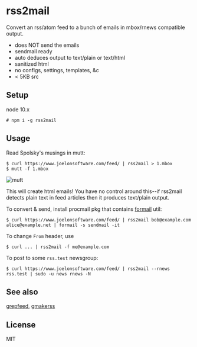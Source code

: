 # rss2mail

Convert an rss/atom feed to a bunch of emails in mbox/rnews compatible
output.

* does NOT send the emails
* sendmail ready
* auto deduces output to text/plain or text/html
* sanitized html
* no configs, settings, templates, &c
* < 5KB src

## Setup

node 10.x

    # npm i -g rss2mail

## Usage

Read Spolsky's musings in mutt:

~~~
$ curl https://www.joelonsoftware.com/feed/ | rss2mail > 1.mbox
$ mutt -f 1.mbox
~~~

![mutt](https://ultraimg.com/images/2018/05/17/MvxO.png)

This will create html emails! You have no control around this--if
rss2mail detects plain text in feed articles then it produces
text/plain output.

To convert & send, install procmail pkg that contains
[formail](https://linux.die.net/man/1/formail) util:

    $ curl https://www.joelonsoftware.com/feed/ | rss2mail bob@example.com alice@example.net | formail -s sendmail -it

To change `From` header, use

    $ curl ... | rss2mail -f me@example.com

To post to some `rss.test` newsgroup:

    $ curl https://www.joelonsoftware.com/feed/ | rss2mail --rnews rss.test | sudo -u news rnews -N

## See also

[grepfeed](https://github.com/gromnitsky/grepfeed),
[gmakerss](https://github.com/gromnitsky/gmakerss)

## License

MIT
